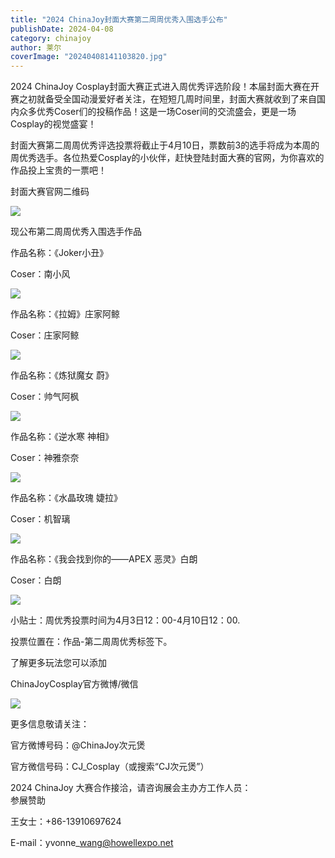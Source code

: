 ```yaml
---
title: "2024 ChinaJoy封面大赛第二周周优秀入围选手公布"
publishDate: 2024-04-08
category: chinajoy
author: 莱尔
coverImage: "20240408141103820.jpg"
---
```


2024 ChinaJoy Cosplay封面大赛正式进入周优秀评选阶段！本届封面大赛在开赛之初就备受全国动漫爱好者关注，在短短几周时间里，封面大赛就收到了来自国内众多优秀Coser们的投稿作品！这是一场Coser间的交流盛会，更是一场Cosplay的视觉盛宴！

封面大赛第二周周优秀评选投票将截止于4月10日，票数前3的选手将成为本周的周优秀选手。各位热爱Cosplay的小伙伴，赶快登陆封面大赛的官网，为你喜欢的作品投上宝贵的一票吧！

封面大赛官网二维码

![](https://ec-net-1251389766.cos.ap-shanghai.myqcloud.com/wp-content/uploads/2024/04/20240408135313689.png)

现公布第二周周优秀入围选手作品

作品名称：《Joker小丑》

Coser：南小风

![](https://ec-net-1251389766.cos.ap-shanghai.myqcloud.com/wp-content/uploads/2024/04/20240408135336740.png)

作品名称：《拉姆》庄家阿鲸

Coser：庄家阿鲸

![](https://ec-net-1251389766.cos.ap-shanghai.myqcloud.com/wp-content/uploads/2024/04/20240408135353278-1024x576.png)

作品名称：《炼狱魔女 蔚》

Coser：帅气阿枫

![](https://ec-net-1251389766.cos.ap-shanghai.myqcloud.com/wp-content/uploads/2024/04/20240408135357819-1024x682.png)

作品名称：《逆水寒 神相》

Coser：神雅奈奈

![](https://ec-net-1251389766.cos.ap-shanghai.myqcloud.com/wp-content/uploads/2024/04/20240408135403126-576x1024.png)

作品名称：《水晶玫瑰 婕拉》

Coser：机智璃

![](https://ec-net-1251389766.cos.ap-shanghai.myqcloud.com/wp-content/uploads/2024/04/20240408135409580-639x1024.png)

作品名称：《我会找到你的——APEX 恶灵》白朗

Coser：白朗

![](https://ec-net-1251389766.cos.ap-shanghai.myqcloud.com/wp-content/uploads/2024/04/20240408135414960-1024x576.png)

小贴士：周优秀投票时间为4月3日12：00-4月10日12：00.

投票位置在：作品-第二周周优秀标签下。

了解更多玩法您可以添加

ChinaJoyCosplay官方微博/微信

![](https://ec-net-1251389766.cos.ap-shanghai.myqcloud.com/wp-content/uploads/2024/04/20240408135416772.jpg)

更多信息敬请关注：

官方微博号码：@ChinaJoy次元煲

官方微信号码：CJ\_Cosplay（或搜索“CJ次元煲”）

2024 ChinaJoy 大赛合作接洽，请咨询展会主办方工作人员：  
参展赞助

王女士：+86-13910697624

E-mail：yvonne\_wang@howellexpo.net
